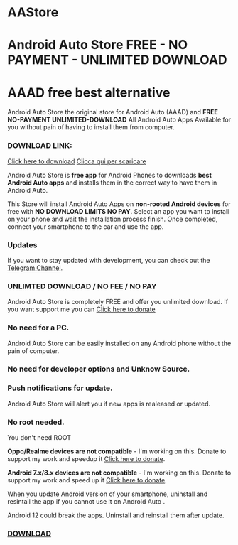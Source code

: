 # AAStore
# Android Auto Store FREE - NO PAYMENT - UNLIMITED DOWNLOAD
# AAAD free best alternative

Android Auto Store the original store for Android Auto (AAAD) and **FREE NO-PAYMENT UNLIMITED-DOWNLOAD**
All Android Auto Apps Available for you without pain of having to install them from computer.

### DOWNLOAD LINK: 
[Click here to download](https://github.com/croccio/Android-Auto-Store/releases/download/1.1/aastore.apk)
[Clicca qui per scaricare](https://github.com/croccio/Android-Auto-Store/releases/download/1.1/aastore.apk)

Android Auto Store is **free app** for Android Phones to downloads **best Android Auto apps** and installs them in the correct way to have them in Android Auto. 

This Store will install Android Auto Apps on **non-rooted Android devices** for free with **NO DOWNLOAD LIMITS NO PAY**.
Select an app you want to install on your phone and wait the installation process finish. Once completed, connect your smartphone to the car and use the app.

### Updates

If you want to stay updated with development, you can check out the [Telegram Channel](https://t.me/androidautoapp).

### UNLIMTED DOWNLOAD / NO FEE / NO PAY
Android Auto Store is completely FREE and offer you unlimited download. If you want support me you can [Click here to donate](https://www.paypal.com/donate?hosted_button_id=CMA34ZHWW4DHY)

### No need for a PC. 

Android Auto Store can be easily installed on any Android phone without the pain of computer.

### No need for developer options and Unknow Source.

### Push notifications for update.

Android Auto Store will alert you if new apps is realeased or updated. 

### No root needed.

You don't need ROOT

**Oppo/Realme devices are not compatible** - I'm working on this. Donate to support my work and speedup it [Click here to donate](https://www.paypal.com/donate?hosted_button_id=BMUJETEP7TYWE).

**Android 7.x/8.x devices are not compatible** - I'm working on this. Donate to support my work and speed up it [Click here to donate](https://www.paypal.com/donate?hosted_button_id=7WYF2N5AN8YYL).

When you update Android version of your smartphone, uninstall and resintall the app if you cannot use it on Android Auto .

Android 12 could break the apps. Uninstall and reinstall them after update.

### [DOWNLOAD](https://github.com/croccio/Android-Auto-Store/releases/download/1.1/aastore.apk)
